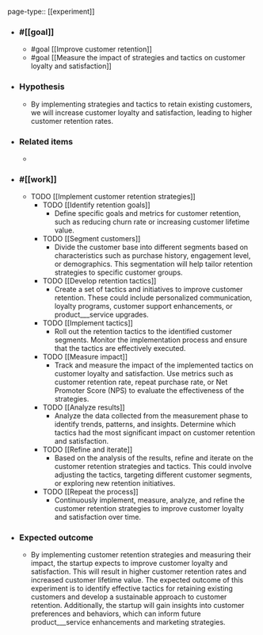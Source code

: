 page-type:: [[experiment]]



  - ### #[[goal]]
    - #goal [[Improve customer retention]]
    - #goal [[Measure the impact of strategies and tactics on customer loyalty and satisfaction]]
  - ### Hypothesis
    - By implementing strategies and tactics to retain existing customers, we will increase customer loyalty and satisfaction, leading to higher customer retention rates.
  - ### Related items
    - 
  - ### #[[work]]
    - TODO [[Implement customer retention strategies]]
      - TODO [[Identify retention goals]]
        - Define specific goals and metrics for customer retention, such as reducing churn rate or increasing customer lifetime value.
      - TODO [[Segment customers]]
        - Divide the customer base into different segments based on characteristics such as purchase history, engagement level, or demographics. This segmentation will help tailor retention strategies to specific customer groups.
      - TODO [[Develop retention tactics]]
        - Create a set of tactics and initiatives to improve customer retention. These could include personalized communication, loyalty programs, customer support enhancements, or product___service upgrades.
      - TODO [[Implement tactics]]
        - Roll out the retention tactics to the identified customer segments. Monitor the implementation process and ensure that the tactics are effectively executed.
      - TODO [[Measure impact]]
        - Track and measure the impact of the implemented tactics on customer loyalty and satisfaction. Use metrics such as customer retention rate, repeat purchase rate, or Net Promoter Score (NPS) to evaluate the effectiveness of the strategies.
      - TODO [[Analyze results]]
        - Analyze the data collected from the measurement phase to identify trends, patterns, and insights. Determine which tactics had the most significant impact on customer retention and satisfaction.
      - TODO [[Refine and iterate]]
        - Based on the analysis of the results, refine and iterate on the customer retention strategies and tactics. This could involve adjusting the tactics, targeting different customer segments, or exploring new retention initiatives.
      - TODO [[Repeat the process]]
        - Continuously implement, measure, analyze, and refine the customer retention strategies to improve customer loyalty and satisfaction over time.
  - ### Expected outcome
    - By implementing customer retention strategies and measuring their impact, the startup expects to improve customer loyalty and satisfaction. This will result in higher customer retention rates and increased customer lifetime value. The expected outcome of this experiment is to identify effective tactics for retaining existing customers and develop a sustainable approach to customer retention. Additionally, the startup will gain insights into customer preferences and behaviors, which can inform future product___service enhancements and marketing strategies.

